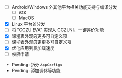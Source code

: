  - [ ] Android/Windows 外其他平台相关功能支持与编译分发
   - [ ] iOS
   - [ ] MacOS
 - [x] Linux 平台的分发
 - [ ] 将 "CCZU EVA" 实现入 CCZUNI，一键评价功能
 - [x] 课程表外观的更多可自定义项
 - [ ] 课程表外观的更更多可自定义项
 - [x] 优化应用列表加载速度
 - [ ] 权限申请
 - Pending: 拆分 `AppConfigs`
 - Pending: 添加调休等功能